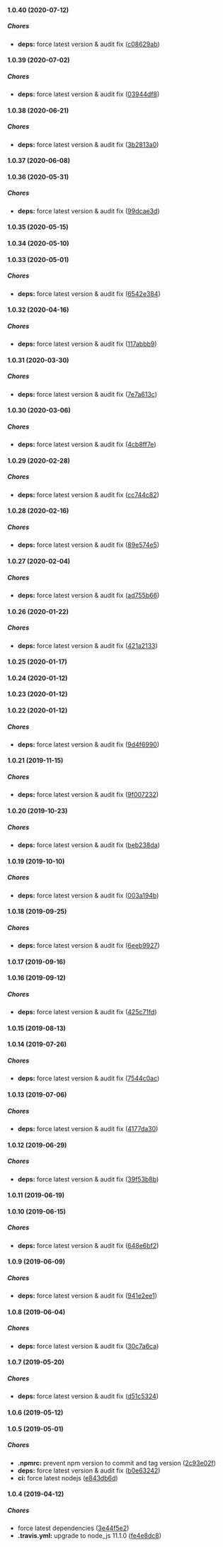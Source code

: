 #### 1.0.40 (2020-07-12)

##### Chores

* **deps:**  force latest version & audit fix ([c08629ab](https://github.com/lykmapipo/kue-unique/commit/c08629ab1b168a989c02fc2cd517e668d07f3f17))

#### 1.0.39 (2020-07-02)

##### Chores

* **deps:**  force latest version & audit fix ([03944df8](https://github.com/lykmapipo/kue-unique/commit/03944df88ea3d08598f5d32252d3ab33c0fff143))

#### 1.0.38 (2020-06-21)

##### Chores

* **deps:**  force latest version & audit fix ([3b2813a0](https://github.com/lykmapipo/kue-unique/commit/3b2813a0bf6d63fa8a81b3b6698c9ab7278cdede))

#### 1.0.37 (2020-06-08)

#### 1.0.36 (2020-05-31)

##### Chores

* **deps:**  force latest version & audit fix ([99dcae3d](https://github.com/lykmapipo/kue-unique/commit/99dcae3dcc497699ad4939678d0edc794cd433b3))

#### 1.0.35 (2020-05-15)

#### 1.0.34 (2020-05-10)

#### 1.0.33 (2020-05-01)

##### Chores

* **deps:**  force latest version & audit fix ([6542e384](https://github.com/lykmapipo/kue-unique/commit/6542e384ec171463801f8226439d8ce35c848ea4))

#### 1.0.32 (2020-04-16)

##### Chores

* **deps:**  force latest version & audit fix ([117abbb9](https://github.com/lykmapipo/kue-unique/commit/117abbb953f197c3e54baa788a65ee64313ceeae))

#### 1.0.31 (2020-03-30)

##### Chores

* **deps:**  force latest version & audit fix ([7e7a613c](https://github.com/lykmapipo/kue-unique/commit/7e7a613c75dc5ab502e3172faa0fe42cadfd4ce2))

#### 1.0.30 (2020-03-06)

##### Chores

* **deps:**  force latest version & audit fix ([4cb8ff7e](https://github.com/lykmapipo/kue-unique/commit/4cb8ff7e86aefbcc98f992fa63c729e8c97f2963))

#### 1.0.29 (2020-02-28)

##### Chores

* **deps:**  force latest version & audit fix ([cc744c82](https://github.com/lykmapipo/kue-unique/commit/cc744c824d8a965e743c1c0a604a411f9d61aaf9))

#### 1.0.28 (2020-02-16)

##### Chores

* **deps:**  force latest version & audit fix ([89e574e5](https://github.com/lykmapipo/kue-unique/commit/89e574e55b4517fbb8755de683936a93d01d5f74))

#### 1.0.27 (2020-02-04)

##### Chores

* **deps:**  force latest version & audit fix ([ad755b66](https://github.com/lykmapipo/kue-unique/commit/ad755b668291666e0f7ca7de4374656bd3cd5ca3))

#### 1.0.26 (2020-01-22)

##### Chores

* **deps:**  force latest version & audit fix ([421a2133](https://github.com/lykmapipo/kue-unique/commit/421a21335b473c8c70a41a35bb4233a828be8afa))

#### 1.0.25 (2020-01-17)

#### 1.0.24 (2020-01-12)

#### 1.0.23 (2020-01-12)

#### 1.0.22 (2020-01-12)

##### Chores

* **deps:**  force latest version & audit fix ([9d4f6990](https://github.com/lykmapipo/kue-unique/commit/9d4f699076c6d27a53ebe4a81e2f407be0d17744))

#### 1.0.21 (2019-11-15)

##### Chores

* **deps:**  force latest version & audit fix ([9f007232](https://github.com/lykmapipo/kue-unique/commit/9f007232031068733b54e1963d7774bcd7e59717))

#### 1.0.20 (2019-10-23)

##### Chores

* **deps:**  force latest version & audit fix ([beb238da](https://github.com/lykmapipo/kue-unique/commit/beb238da0dcd23c1d1c415869f16ab246b6eb2c4))

#### 1.0.19 (2019-10-10)

##### Chores

* **deps:**  force latest version & audit fix ([003a194b](https://github.com/lykmapipo/kue-unique/commit/003a194bbd983a775e95e83449c885b60f1cafce))

#### 1.0.18 (2019-09-25)

##### Chores

* **deps:**  force latest version & audit fix ([6eeb9927](https://github.com/lykmapipo/kue-unique/commit/6eeb992767373879bed7917f3c36b7b1e29334a6))

#### 1.0.17 (2019-09-16)

#### 1.0.16 (2019-09-12)

##### Chores

* **deps:**  force latest version & audit fix ([425c71fd](https://github.com/lykmapipo/kue-unique/commit/425c71fdb42b86896ee5f23a402f4c9e19975a45))

#### 1.0.15 (2019-08-13)

#### 1.0.14 (2019-07-26)

##### Chores

* **deps:**  force latest version & audit fix ([7544c0ac](https://github.com/lykmapipo/kue-unique/commit/7544c0acc7e9fd55596fca72b227c6434157bcdf))

#### 1.0.13 (2019-07-06)

##### Chores

* **deps:**  force latest version & audit fix ([4177da30](https://github.com/lykmapipo/kue-unique/commit/4177da30b2d87045c71ee636937d8e8faacd4e96))

#### 1.0.12 (2019-06-29)

##### Chores

* **deps:**  force latest version & audit fix ([39f53b8b](https://github.com/lykmapipo/kue-unique/commit/39f53b8b6a5b2a870c197b9c26b87265cf94e234))

#### 1.0.11 (2019-06-19)

#### 1.0.10 (2019-06-15)

##### Chores

* **deps:**  force latest version & audit fix ([648e6bf2](https://github.com/lykmapipo/kue-unique/commit/648e6bf21abd3a285880a107e62ae2e420172aef))

#### 1.0.9 (2019-06-09)

##### Chores

* **deps:**  force latest version & audit fix ([941e2ee1](https://github.com/lykmapipo/kue-unique/commit/941e2ee175123140b9d82159f5f072144bda4d53))

#### 1.0.8 (2019-06-04)

##### Chores

* **deps:**  force latest version & audit fix ([30c7a6ca](https://github.com/lykmapipo/kue-unique/commit/30c7a6cafd868bcb1dbffbdd28a8541d243072f2))

#### 1.0.7 (2019-05-20)

##### Chores

* **deps:**  force latest version & audit fix ([d51c5324](https://github.com/lykmapipo/kue-unique/commit/d51c5324ea7f5d57de58eda34b2fe79b64203cae))

#### 1.0.6 (2019-05-12)

#### 1.0.5 (2019-05-01)

##### Chores

* **.npmrc:**  prevent npm version to commit and tag version ([2c93e02f](https://github.com/lykmapipo/kue-unique/commit/2c93e02f6a4b79015fc2d3feb8b3dc2eb2371f0a))
* **deps:**  force latest version & audit fix ([b0e63242](https://github.com/lykmapipo/kue-unique/commit/b0e632427b4aae0a076d6252344ca72908583089))
* **ci:**  force latest nodejs ([e843db6d](https://github.com/lykmapipo/kue-unique/commit/e843db6d6e1c48d50b7855d72155c256bc8ed25f))

#### 1.0.4 (2019-04-12)

##### Chores

*  force latest dependencies ([3e44f5e2](https://github.com/lykmapipo/kue-unique/commit/3e44f5e25683e37a6427f62d0f9f88307505de9a))
* **.travis.yml:**  upgrade to node_js 11.1.0 ([fe4e8dc8](https://github.com/lykmapipo/kue-unique/commit/fe4e8dc8666b97631dfc65fefc57d6210a4a24d7))


